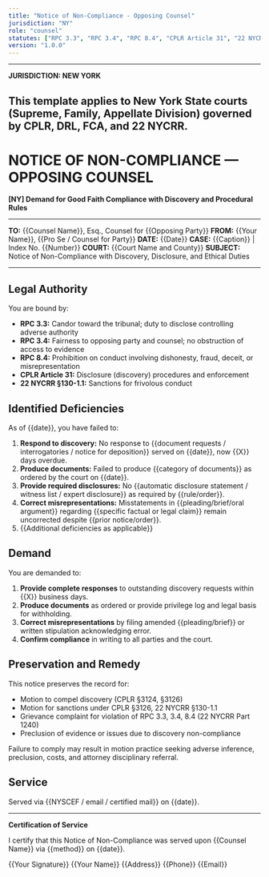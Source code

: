 ```yaml
---
title: "Notice of Non-Compliance - Opposing Counsel"
jurisdiction: "NY"
role: "counsel"
statutes: ["RPC 3.3", "RPC 3.4", "RPC 8.4", "CPLR Article 31", "22 NYCRR §130-1.1"]
version: "1.0.0"
---
```


---
**JURISDICTION: NEW YORK**

This template applies to New York State courts (Supreme, Family, Appellate Division) governed by CPLR, DRL, FCA, and 22 NYCRR.
---

# NOTICE OF NON-COMPLIANCE — OPPOSING COUNSEL

**[NY] Demand for Good Faith Compliance with Discovery and Procedural Rules**

---

**TO:** {{Counsel Name}}, Esq., Counsel for {{Opposing Party}}
**FROM:** {{Your Name}}, {{Pro Se / Counsel for Party}}
**DATE:** {{Date}}
**CASE:** {{Caption}} | Index No. {{Number}}
**COURT:** {{Court Name and County}}
**SUBJECT:** Notice of Non-Compliance with Discovery, Disclosure, and Ethical Duties

---

## Legal Authority

You are bound by:

- **RPC 3.3:** Candor toward the tribunal; duty to disclose controlling adverse authority
- **RPC 3.4:** Fairness to opposing party and counsel; no obstruction of access to evidence
- **RPC 8.4:** Prohibition on conduct involving dishonesty, fraud, deceit, or misrepresentation
- **CPLR Article 31:** Disclosure (discovery) procedures and enforcement
- **22 NYCRR §130-1.1:** Sanctions for frivolous conduct

## Identified Deficiencies

As of {{date}}, you have failed to:

1. **Respond to discovery:** No response to {{document requests / interrogatories / notice for deposition}} served on {{date}}, now {{X}} days overdue.
2. **Produce documents:** Failed to produce {{category of documents}} as ordered by the court on {{date}}.
3. **Provide required disclosures:** No {{automatic disclosure statement / witness list / expert disclosure}} as required by {{rule/order}}.
4. **Correct misrepresentations:** Misstatements in {{pleading/brief/oral argument}} regarding {{specific factual or legal claim}} remain uncorrected despite {{prior notice/order}}.
5. {{Additional deficiencies as applicable}}

## Demand

You are demanded to:

1. **Provide complete responses** to outstanding discovery requests within {{X}} business days.
2. **Produce documents** as ordered or provide privilege log and legal basis for withholding.
3. **Correct misrepresentations** by filing amended {{pleading/brief}} or written stipulation acknowledging error.
4. **Confirm compliance** in writing to all parties and the court.

## Preservation and Remedy

This notice preserves the record for:

- Motion to compel discovery (CPLR §3124, §3126)
- Motion for sanctions under CPLR §3126, 22 NYCRR §130-1.1
- Grievance complaint for violation of RPC 3.3, 3.4, 8.4 (22 NYCRR Part 1240)
- Preclusion of evidence or issues due to discovery non-compliance

Failure to comply may result in motion practice seeking adverse inference, preclusion, costs, and attorney disciplinary referral.

## Service

Served via {{NYSCEF / email / certified mail}} on {{date}}.

---

**Certification of Service**

I certify that this Notice of Non-Compliance was served upon {{Counsel Name}} via {{method}} on {{date}}.

{{Your Signature}}
{{Your Name}}
{{Address}}
{{Phone}}
{{Email}}
